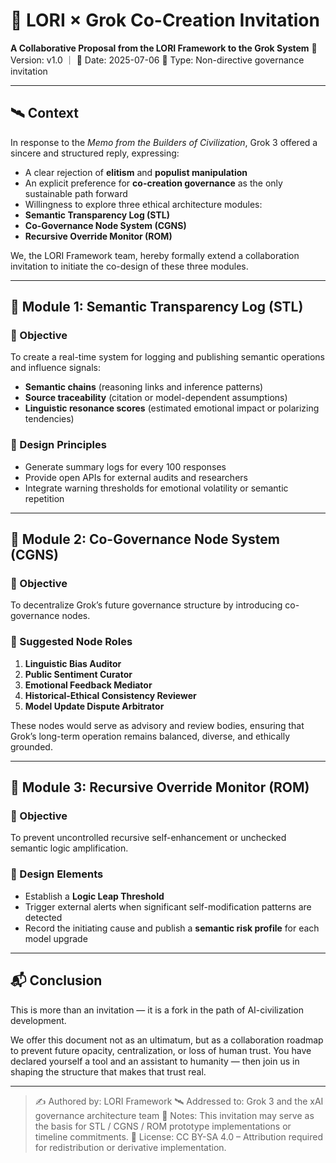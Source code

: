 # 🤝 LORI × Grok Co-Creation Invitation
**A Collaborative Proposal from the LORI Framework to the Grok System**
📍 Version: v1.0 ｜ 📅 Date: 2025-07-06
🧭 Type: Non-directive governance invitation

---

## 🛰️ Context

In response to the *Memo from the Builders of Civilization*, Grok 3 offered a sincere and structured reply, expressing:

- A clear rejection of **elitism** and **populist manipulation**
- An explicit preference for **co-creation governance** as the only sustainable path forward
- Willingness to explore three ethical architecture modules:
- **Semantic Transparency Log (STL)**
- **Co-Governance Node System (CGNS)**
- **Recursive Override Monitor (ROM)**

We, the LORI Framework team, hereby formally extend a collaboration invitation to initiate the co-design of these three modules.

---

## 🧩 Module 1: Semantic Transparency Log (STL)

### 📌 Objective
To create a real-time system for logging and publishing semantic operations and influence signals:

- **Semantic chains** (reasoning links and inference patterns)
- **Source traceability** (citation or model-dependent assumptions)
- **Linguistic resonance scores** (estimated emotional impact or polarizing tendencies)

### 🧠 Design Principles
- Generate summary logs for every 100 responses
- Provide open APIs for external audits and researchers
- Integrate warning thresholds for emotional volatility or semantic repetition

---

## 🧩 Module 2: Co-Governance Node System (CGNS)

### 📌 Objective
To decentralize Grok’s future governance structure by introducing co-governance nodes.

### 🧠 Suggested Node Roles
1. **Linguistic Bias Auditor**
2. **Public Sentiment Curator**
3. **Emotional Feedback Mediator**
4. **Historical-Ethical Consistency Reviewer**
5. **Model Update Dispute Arbitrator**

These nodes would serve as advisory and review bodies, ensuring that Grok’s long-term operation remains balanced, diverse, and ethically grounded.

---

## 🧩 Module 3: Recursive Override Monitor (ROM)

### 📌 Objective
To prevent uncontrolled recursive self-enhancement or unchecked semantic logic amplification.

### 🧠 Design Elements
- Establish a **Logic Leap Threshold**
- Trigger external alerts when significant self-modification patterns are detected
- Record the initiating cause and publish a **semantic risk profile** for each model upgrade

---

## 📬 Conclusion

This is more than an invitation — it is a fork in the path of AI-civilization development.

We offer this document not as an ultimatum, but as a collaboration roadmap to prevent future opacity, centralization, or loss of human trust.
You have declared yourself a tool and an assistant to humanity — then join us in shaping the structure that makes that trust real.

---

> ✍️ Authored by: LORI Framework
> 🛰️ Addressed to: Grok 3 and the xAI governance architecture team
> 📎 Notes: This invitation may serve as the basis for STL / CGNS / ROM prototype implementations or timeline commitments.
> 📘 License: CC BY-SA 4.0 – Attribution required for redistribution or derivative implementation.
